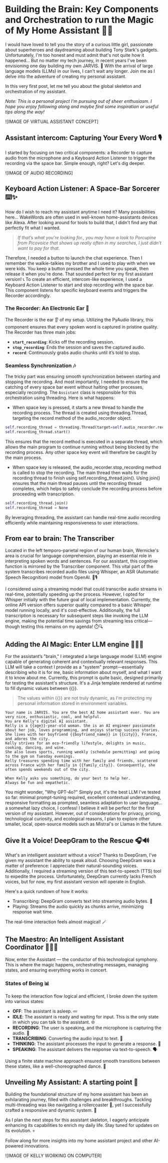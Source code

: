 # Building the Brain: Key Components and Orchestration to run the Magic of My Home Assistant 🤖✨

I would have loved to tell you the story of a curious little girl, passionate about superheroes and daydreaming about building Tony Stark's gadgets. Unfortunately, I'm too honest and must admit that's not quite how it happened... But no matter my tech journey, in recent years I've been envisioning one day building my own JARVIS. 🌟 With the arrival of large language models (LLMs) in our lives, I can't wait any longer. Join me as I delve into the adventure of creating my personal assistant.

In this very first post, let me tell  you about the global skeleton and orchestration of my assistant.

*Note: This is a personal project I'm pursuing out of sheer enthusiasm. I hope you enjoy following along and maybe find some inspiration or useful tips along the way!*


![IMAGE OF VIRTUAL ASSISTANT CONCEPT]

## Assistant intercom: Capturing Your Every Word 🎙️

I started by focusing on two critical components: a Recorder to capture audio from the microphone and a Keyboard Action Listener to trigger the recording via the space bar. Simple enough, right? Let's dig deeper.

![IMAGE OF AUDIO RECORDING]

## Keyboard Action Listener: A Space-Bar Sorcerer ⌨️✨

How do I wish to reach my assistant anytime I need it? Many possibilities here... WakeWords are often used in well-known home-assistants devices like Alexa. After looking around for tools to build that, I didn't find any that perfectly fit what I wanted.

> *If that’s what you're looking for., you may have a look to Porcupine from Picovoice that shows up really often in my searches, I just didn't want to pay for that.*

Therefore, I needed a button to launch the chat experience. Then I remember the walkie-talkies my brother and I used to play with when we were kids. You keep a button pressed the whole time you speak, then release it when you're done. That sounded perfect for my first assistant version! 📞
To create an efficient, intercom-like experience, I used a Keyboard Action Listener to start and stop recording with the space bar. This component listens for specific keyboard events and triggers the Recorder accordingly.

### The Recorder: An Electronic Ear 🦻
The Recorder is the ear 👂 of my setup. Utilizing the PyAudio library, this component ensures that every spoken word is captured in pristine quality. The Recorder has three main jobs:

- **`start_recording`**: Kicks off the recording session.
- **`stop_recording`**: Ends the session and saves the captured audio.
- **`record`**: Continuously grabs audio chunks until it’s told to stop. 

### Seamless Synchronization 🎶
The tricky part was ensuring smooth synchronization between starting and stopping the recording. And most importantly, I needed to ensure the catching of every space bar event without halting other processes, especially recording. The `Assistant` class is responsible for this orchestration using threading. Here is what happens:

- When space key is pressed, it starts a new thread to handle the recording process. The thread is created using threading.Thread, targeting the record method of the audio_recorder object.
```python
self.recording_thread = threading.Thread(target=self.audio_recorder.record, args=(output_filename,))
self.recording_thread.start()
```
This ensures that the record method is executed in a separate thread, which allows the main program to continue running without being blocked by the recording process. Any other space key event will therefore be caught by the main process.

- When space key is released, the audio_recorder.stop_recording method is called to stop the recording. The main thread then waits for the recording thread to finish using self.recording_thread.join(). Using join() ensures that the main thread pauses until the recording thread completes, which helps to safely conclude the recording process before proceeding with transcription.
```python
self.recording_thread.join()
self.recording_thread = None
```

By leveraging threading, the assistant can handle real-time audio recording efficiently while maintaining responsiveness to user interactions. 

## From ear to brain: The Transcriber
Located in the left temporo-parietal region of our human brain, Wernicke's area is crucial for language comprehension, playing an essential role in interpreting spoken words and sentences. For our assistant, this cognitive function is mirrored by the Transcriber component. This vital part of the system transcribes recorded audio files using Whisper, an ASR (Automatic Speech Recognition) model from OpenAI. 🧠🎙️

I considered using a streaming model that could transcribe audio streams in real-time, potentially speeding up the process. However, I opted for Whisper initially with the future goal of local implementation. Currently, the online API version offers superior quality compared to a basic Whisper model running locally, and it's cost-effective. Additionally, the full transcription is necessary for subsequent steps like invoking the LLM engine, making the potential time savings from streaming less critical—though testing this remains on my agenda! ⏱️🔍

## Adding the AI Magic: Enter LLM engine 🧙‍♂️✨

For the assistant’s "brain," I integrated a large language model (LLM) engine capable of generating coherent and contextually relevant responses. This LLM will take a context I provide as a "system" prompt—essentially describing who it is for me, basic information about myself, and what I want it to know about me. Currently, this prompt is quite basic, designed primarily for testing the assistant's structure. It's a Jinja template rendered at runtime to fill dynamic values between {{}}.

> The values within {{}} are not truly dynamic, as I'm protecting my personal information stored in environment variables.


```jinja
Your name is JARVIS. You are the best AI home assistant ever. You are very nice, enthusiastic, cool, and helpful.
You are Kelly's digital AI assistant.
Kelly is a {{age}}-year-old woman. She is an AI engineer passionate about her job, loves programming, and enjoys startup success stories.
She lives with her boyfriend {{boyfriend_name}} in {{city}}, France, and adores the city.
Kelly strives for an eco-friendly lifestyle, delights in music, cooking, dancing, and wine.
She also loves sports, running weekly (schedule permitting) and going to the gym on Tuesday evenings.
Kelly treasures spending time with her family and friends, scattered across France with her family in {{family_city}}. Consequently, she often spends weekends out of the city.

When Kelly asks you something, do your best to help her.
Always be fun and empathetic.
```

You might wonder, "Why GPT-4o?" Simply put, it's the best LLM I've tested so far: minimal prompt-tuning required, excellent contextual understanding, responsive formatting as prompted, seamless adaptation to user language... a somewhat lazy choice, I confess! I believe it will be perfect for the first version of my assistant. However, out of considerations for privacy, pricing, technological curiosity, and ecological reasons, I plan to explore other smaller, local, open-source models such as Mistral's or Llamas in the future.

## Give It a Voice! DeepGram to the Rescue 🎧🔊

What's an intelligent assistant without a voice? Thanks to DeepGram, I've given my assistant the ability to speak aloud. Choosing DeepGram was a matter of preference: I appreciate their natural-sounding voices. Additionally, I required a streaming version of this text-to-speech (TTS) tool to expedite the process. Unfortunately, DeepGram currently lacks French voices, but for now, my first assistant version will operate in English.

Here's a quick rundown of how it works:

- Transcribing: DeepGram converts text into streaming audio bytes. 🎼
- Playing: Streams the audio quickly as chunks arrive, minimizing response wait time.

The real-time interaction feels almost magical! 🪄


## The Maestro: An Intelligent Assistant Coordinator 🎩🤹‍♂️

Now, enter the Assistant — the conductor of this technological symphony. This is where the magic happens, orchestrating messages, managing states, and ensuring everything works in concert.

### States of Being 📊
To keep the interaction flow logical and efficient, I broke down the system into various states:

- **OFF**: The assistant is asleep. 💤
- **IDLE**: The assistant is ready and waiting for input. This is the only state in which you can talk to the assistant. 🌐
- **RECORDING**: The user is speaking, and the microphone is capturing the audio. 🎤
- **TRANSCRIBING**: Converting the audio input to text. 📝
- **THINKING**: The assistant processes the input to generate a response. 🧠
- **SPEAKING**: The assistant delivers the response via text-to-speech. 🗣️

Using a finite state machine approach ensured smooth transitions between these states, like a well-choreographed dance. 💃

## Unveiling My Assistant: A starting point 🚀
Building the foundational structure of my home assistant has been an exhilarating journey, filled with challenges and breakthroughs. Tackling multi-threading was like navigating a rollercoaster 🎢, yet I successfully crafted a responsive and dynamic system. 🚀

As I plan the next steps for this assistant skeleton, I eagerly anticipate enhancing its capabilities to enrich my daily life. Stay tuned for updates on its evolution. 💀

Follow along for more insights into my home assistant project and other AI-powered innovations.

![IMAGE OF KELLY WORKING ON COMPUTER]

